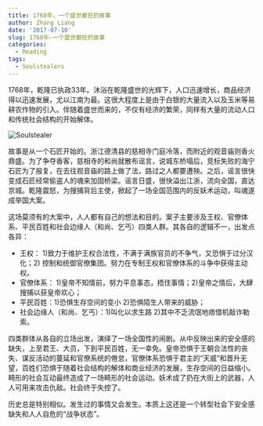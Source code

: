 ```yaml
---
title: 1768年，一个盛世癫狂的故事
author: Zhang Liang
date: '2017-07-10'
slug: 1768年-一个盛世癫狂的故事
categories:
  - Reading
tags:
  - Soulstealers
---
```

1768年，乾隆已执政33年。沐浴在乾隆盛世的光辉下，人口迅速增长，商品经济得以迅速发展，尤以江南为最。这很大程度上是由于白银的大量流入以及玉米等易耕农作物的引入。伴随着盛世而来的，不仅有经济的繁荣，同样有大量的流动人口和传统社会结构的开始解体。

![Soulstealer](/images/soulstealer.jpg)

故事是从一个石匠开始的。浙江德清县的慈相寺门庭冷落，而附近的观音庙则香火鼎盛。为了争夺香客，慈相寺的和尚就散布谣言，说城东桥塌后，竞标失败的海宁石匠为了报复，在去往观音庙的路上做了法，路过之人都要遭殃。之后，谣言很快变成石匠经常偷盗人的魂来加固桥梁。谣言日盛，很快溢出江浙，流向全国，直达京城。乾隆震怒，为搜捕背后主使，掀起了一场全国范围内的反妖术运动，叫魂遂成举国大案。

这场莫须有的大案中，人人都有自己的想法和目的。案子主要涉及王权、官僚体系、平民百姓和社会边缘人（和尚、乞丐）四类人群。其各自的逻辑不一，出发点各异：

- 王权： 1)致力于维护王权合法性，不满于满族官员的不争气，又恐惧于过分汉化；2) 控制和统御官僚集团。努力在专制王权和官僚体系的斗争中获得主动权。
- 官僚体系： 1)皇帝不知情前，努力平息事态，捂住事情；2)皇帝之情后，大肆搜捕以获皇帝欢心；
- 平民百姓：1)恐惧生存空间的变小 2)恐惧陌生人带来的威胁；
- 社会边缘人（和尚、乞丐）：1)叫化以求生路 2)其中不乏流氓地痞借机敲诈勒索。

 四类群体从各自的立场出发，演绎了一场全国性的闹剧。从中反映出来的安全感的缺失，上至君王、大员，下到平民百姓，无一幸免。皇帝恐惧于王朝合法性的丧失、谋反活动的蔓延和官僚系统的倦怠，官僚体系恐惧于君主的“天威”和晋升无望，百姓们恐惧于随着社会结构的解体和商业经济的发展，生存空间的日益缩小。畸形的社会互动最终造成了一场畸形的社会运动。妖术成了扔在大街上的武器，人人可用来攻击仇敌。社会终于失控了。

历史总是特别相似。发生过的事情又会发生。本质上这还是一个转型社会下安全感缺失和人人自危的“战争状态”。
